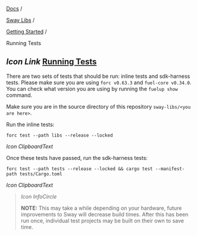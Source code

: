 [Docs](https://docs.fuel.network/) /

[Sway Libs](https://docs.fuel.network/docs/sway-libs/) /

[Getting Started](https://docs.fuel.network/docs/sway-libs/getting_started/) /

Running Tests

## _Icon Link_ [Running Tests](https://docs.fuel.network/docs/sway-libs/getting_started/running_tests/\#running-tests)

There are two sets of tests that should be run: inline tests and sdk-harness tests. Please make sure you are using `forc v0.63.3` and `fuel-core v0.34.0`. You can check what version you are using by running the `fuelup show` command.

Make sure you are in the source directory of this repository `sway-libs/<you are here>`.

Run the inline tests:

```fuel_Box fuel_Box-idXKMmm-css
forc test --path libs --release --locked
```

_Icon ClipboardText_

Once these tests have passed, run the sdk-harness tests:

```fuel_Box fuel_Box-idXKMmm-css
forc test --path tests --release --locked && cargo test --manifest-path tests/Cargo.toml
```

_Icon ClipboardText_

> _Icon InfoCircle_
>
> **NOTE:**
> This may take a while depending on your hardware, future improvements to Sway will decrease build times. After this has been run once, individual test projects may be built on their own to save time.
